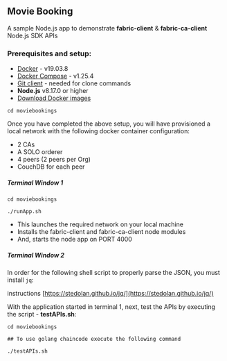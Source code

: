 ## Movie Booking

A sample Node.js app to demonstrate **__fabric-client__** & **__fabric-ca-client__** Node.js SDK APIs

### Prerequisites and setup:

* [Docker](https://www.docker.com/products/overview) - v19.03.8
* [Docker Compose](https://docs.docker.com/compose/overview/) - v1.25.4
* [Git client](https://git-scm.com/downloads) - needed for clone commands
* **Node.js** v8.17.0 or higher
* [Download Docker images](http://hyperledger-fabric.readthedocs.io/en/latest/samples.html#binaries)

```
cd moviebookings

```

Once you have completed the above setup, you will have provisioned a local network with the following docker container configuration:

* 2 CAs
* A SOLO orderer
* 4 peers (2 peers per Org)
* CouchDB for each peer

##### Terminal Window 1

```
cd moviebookings

./runApp.sh

```

* This launches the required network on your local machine
* Installs the fabric-client and fabric-ca-client node modules
* And, starts the node app on PORT 4000

##### Terminal Window 2


In order for the following shell script to properly parse the JSON, you must install ``jq``:

instructions [https://stedolan.github.io/jq/](https://stedolan.github.io/jq/)

With the application started in terminal 1, next, test the APIs by executing the script - **testAPIs.sh**:
```
cd moviebookings

## To use golang chaincode execute the following command

./testAPIs.sh

```

